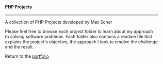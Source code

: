 #### PHP Projects
***

A collection of PHP Projects developed by Max Scher

Please feel free to browse each project folder to learn about my approach to solving software problems. Each folder also contains a readme file that explains the project's objective, the approach I took to resolve the challenge and the result. 

Return to the [portfolio](../../../../)
